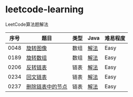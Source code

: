 # leetcode-learning

LeetCode算法题解法

|序号   | 题目                                                                                                                   | 类型      | Java                                                                      | 难易程度 |
|---    | -----                                                                                                                  |------    | --------                                                                  | ---------- |
| 0048  |[旋转图像](https://leetcode-cn.com/explore/interview/card/top-interview-questions-easy/1/array/31/)                    |数组      | [解法](./src/main/java/com/wyj/array/rotateimage/Solution.java)          |Easy|
| 0189  |[旋转数组](https://leetcode-cn.com/explore/interview/card/top-interview-questions-easy/1/array/23/)                    |数组      | [解法](./src/main/java/com/wyj/array/rotatearray/Solution.java)          |Easy|
| 0206  |[反转链表](https://leetcode-cn.com/explore/interview/card/top-interview-questions-easy/6/linked-list/43/)              |链表      | [解法](./src/main/java/com/wyj/listnode/isPalindrome/Solution.java)      |Easy|
| 0234  |[回文链表](https://leetcode-cn.com/explore/interview/card/top-interview-questions-easy/6/linked-list/45/)              |链表      | [解法](./src/main/java/com/wyj/listnode/reverseList/Solution.java)       |Easy|
| 0237  |[删除链表中的节点](https://leetcode-cn.com/explore/interview/card/top-interview-questions-easy/6/linked-list/41/)      |链表     | [解法](./src/main/java/com/wyj/listnode/deleteNode/Solution.java)        |Easy|
